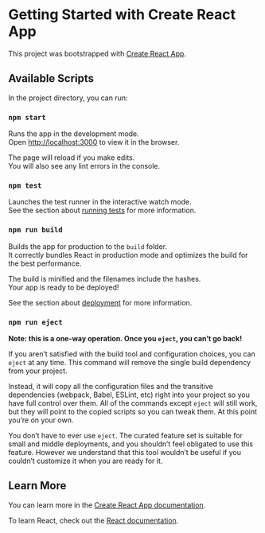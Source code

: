 # Getting Started with Create React App

This project was bootstrapped with [Create React App](https://github.com/facebook/create-react-app).

## Available Scripts

In the project directory, you can run:

### `npm start`

Runs the app in the development mode.\
Open [http://localhost:3000](http://localhost:3000) to view it in the browser.

The page will reload if you make edits.\
You will also see any lint errors in the console.

### `npm test`

Launches the test runner in the interactive watch mode.\
See the section about [running tests](https://facebook.github.io/create-react-app/docs/running-tests) for more information.

### `npm run build`

Builds the app for production to the `build` folder.\
It correctly bundles React in production mode and optimizes the build for the best performance.

The build is minified and the filenames include the hashes.\
Your app is ready to be deployed!

See the section about [deployment](https://facebook.github.io/create-react-app/docs/deployment) for more information.

### `npm run eject`

**Note: this is a one-way operation. Once you `eject`, you can’t go back!**

If you aren’t satisfied with the build tool and configuration choices, you can `eject` at any time. This command will remove the single build dependency from your project.

Instead, it will copy all the configuration files and the transitive dependencies (webpack, Babel, ESLint, etc) right into your project so you have full control over them. All of the commands except `eject` will still work, but they will point to the copied scripts so you can tweak them. At this point you’re on your own.

You don’t have to ever use `eject`. The curated feature set is suitable for small and middle deployments, and you shouldn’t feel obligated to use this feature. However we understand that this tool wouldn’t be useful if you couldn’t customize it when you are ready for it.

## Learn More

You can learn more in the [Create React App documentation](https://facebook.github.io/create-react-app/docs/getting-started).

To learn React, check out the [React documentation](https://reactjs.org/).







<!-- import * as React from 'react';
import Box from '@mui/material/Box';
import Rating from '@mui/material/Rating';
import Typography from '@mui/material/Typography';
import Grid from '@mui/material/Grid';

export default function BasicRating() {
  const [value, setValue] = React.useState<number | null>(4);

  return (
    <Grid container rowSpacing={1} columnSpacing={{ xs: 10, sm: 20, md: 30 }}>
      <Grid size={12} sx={{ mb: 2, mt: 2 ,textAlign:"center"}}>
        <Typography variant="h6">技術</Typography>
      </Grid>
      <Grid size={6}>
        {/* <Box sx={{ height: '100%', boxSizing: 'border-box' }}>Column 2</Box> */}
        <Box sx={{  height: '100%', boxSizing: 'border-box', p: 2 }}>
          <Typography component="legend">Javascript</Typography>
          <Rating
            name="simple-controlled"
            value={value}
            onChange={(event, newValue) => {
              setValue(newValue);
            }}
          />
                <Typography component="legend">React</Typography>
                <Rating
                  name="simple-uncontrolled"
                  onChange={(event, newValue) => {
                    console.log(newValue);
                  }}
                  defaultValue={4}
                />
                <Typography component="legend">TypeScript</Typography>
                <Rating name="read-only" value={4} readOnly />
                <Typography component="legend">Vue</Typography>
                <Rating name="disabled" value={4} disabled />
                <Typography component="legend">Angular</Typography>
                <Rating name="no-value" value={3} />
          </Box>
        </Grid>
        <Grid size={6}>
        <Box sx={{  height: '100%', boxSizing: 'border-box', p: 2 }}>
          <Typography component="legend">Java</Typography>
          <Rating
            name="simple-controlled"
            value={value}
            onChange={(event, newValue) => {
              setValue(newValue);
            }}
          />
                <Typography component="legend">Spring-boot</Typography>
                <Rating
                  name="simple-uncontrolled"
                  onChange={(event, newValue) => {
                    console.log(newValue);
                  }}
                  defaultValue={2}
                />
                <Typography component="legend">Mysql</Typography>
                <Rating name="read-only" value={value} readOnly />
                <Typography component="legend">Figma</Typography>
                <Rating name="disabled" value={value} disabled />
                <Typography component="legend">AWS</Typography>
                <Rating name="no-value" value={null} />
          </Box>
        </Grid>

</Grid>
  );
}











import * as React from 'react';
import Box from '@mui/material/Box';
import { useTheme } from '@mui/material/styles';
import MobileStepper from '@mui/material/MobileStepper';
import Paper from '@mui/material/Paper';
import Typography from '@mui/material/Typography';
import Button from '@mui/material/Button';
import KeyboardArrowLeft from '@mui/icons-material/KeyboardArrowLeft';
import KeyboardArrowRight from '@mui/icons-material/KeyboardArrowRight';
import { Container } from '@mui/material';

const steps = [
  {
    label: '大手企業向けスマートフォンサイト追加開発',
    description: `主に既存システムの保守・改修と新規機能追加を担当し、
        フロントエンドからバックエンドまで幅広く対応しています。
        要件定義から設計、実装、テストまで一貫して携わり、顧客ニーズを反映した開発を行いました。
        特にReactやJavaを用いたWebアプリ開発に強みを発揮し、ユーザーの利便性向上や業務効率化に貢献しています。`,
  },
  {
    label: 'レンタカーシステム',
    description:
      '主にフロントエンド開発を担当しました。JavaScript、React、MUIなどの技術を用い、ユーザーインターフェースの改善やレスポンシブデザイン対応を推進しました。また、バックエンドとのAPI連携やDB設計にも関与し、システム全体の品質向上に寄与しました。プロジェクトにおいてはチーム間の調整やレビュー活動にも積極的に取り組み、安定したリリースに貢献しました。',
  },
  {
    label: 'モール管理システム',
    description: `要件定義段階から参画し、設計・実装・テストまで幅広い工程を担当しました。特に、既存システムのリプレイスにおいて、パフォーマンス改善やUI刷新を行い、業務効率の大幅な向上を実現しました。Java、Spring Boot、Reactを中心とした開発環境にて、安定性と拡張性を重視したシステム構築を推進しました。`,
  },
      {
    label: '竹内建築の設計管理システム',
    description: `複数のIT企業向け案件に参画し、システム開発や運用保守を幅広く経験しました。JavaやJavaScriptを中心とした開発に携わり、要件定義、基本設計、詳細設計、実装、テストまで一貫して対応しました。また、大規模案件ではチームリーダー補佐としてメンバー指導や進捗管理も行い、品質と納期を両立させました。継続的な改善提案と成果物の安定稼働により、顧客から高い評価を得ました。`,
  },
    {
    label: 'オフィス管理システム',
    description: `主に社内向けシステムの機能追加や改善に従事し、社員の業務効率化を支援しました。フロントエンドではJavaScriptやjQueryを用いた画面実装を行い、バックエンドではJavaとSQLを活用した処理開発を担当しました。利用者の要望を踏まえた改善提案を積極的に行い、社内IT環境の安定稼働に寄与しました。
      `,
  },

    {
    label: '銀行向けスマホのポイント交換システム',
    description: `スマホショップ商品管理、ポイント交換の対応を効率化するためのシステムをゼロから開発しました。画面設計から実装までを一貫して担当し、Javascriptを用いて動的なUIを実現。レスポンシブデザインに対応し、スマートフォンからも快適に操作できるユーザー体験を提供しました。`,
  }
]




export default function TextMobileStepper() {
  const theme = useTheme();
  const [activeStep, setActiveStep] = React.useState(0);
  const maxSteps = steps.length;

  const handleNext = () => {
    setActiveStep((prevActiveStep) => prevActiveStep + 1);
  };

  const handleBack = () => {
    setActiveStep((prevActiveStep) => prevActiveStep - 1);
  };

  return (
    <Container>
        <Typography variant="h4" component="div" sx={{ flexGrow: 1, my: 2,textAlign: 'center' }}>
        プロジェクト
      </Typography>
      <Box sx={{ maxWidth: "800", flexGrow: 1,backgroundColor:"#fff",boxShadow:3,borderRadius:2,overflow:"hidden" }}>
        <Paper
          square
          elevation={0}
          sx={{
            display: 'flex',
            alignItems: 'center',
            height: 50,
            pl: 2,
            bgcolor: 'background.default',
        }}
      >
        <Typography>{steps[activeStep].label}</Typography>
      </Paper>
      <Box sx={{ maxHeight: 600, maxWidth: 800, width: '100%', p: 2 ,lineHeight:2.5,color:"#666",backgroundColor:"#f5f5f5",}}>
        {steps[activeStep].description}
      </Box>
      <MobileStepper
        variant="text"
        steps={maxSteps}
        position="static"
        activeStep={activeStep}
        nextButton={
          <Button
            size="small"
            onClick={handleNext}
            disabled={activeStep === maxSteps - 1}
          >
            Next
            {theme.direction === 'rtl' ? (
              <KeyboardArrowLeft />
            ) : (
              <KeyboardArrowRight />
            )}
          </Button>
        }
        backButton={
          <Button size="small" onClick={handleBack} disabled={activeStep === 0}>
            {theme.direction === 'rtl' ? (
              <KeyboardArrowRight />
            ) : (
              <KeyboardArrowLeft />
            )}
            Back
          </Button>
        }
      />
    </Box>
    </Container>
  )}








  import React from 'react'
import Card from '@mui/material/Card';
import CardActions from '@mui/material/CardActions';
import CardContent from '@mui/material/CardContent';
import CardMedia from '@mui/material/CardMedia';
import Button from '@mui/material/Button';
import { Box, Container, Typography } from '@mui/material';

function Home() {
  return (
    <Container>
    <Box
      sx={{
        width: "100%",
        display: "flex",
        justifyContent: "center",
        alignItems: "center", // 横向和纵向居中
        minHeight: "70vh",   // 占满整个视口高度
        px: 2,
        mx: "auto",
       // backgroundColor: "#ccc333",
      }}
    >
       {/* <Typography variant="h4" component="div" sx={{ position: "absolute", top: 90, left: "50%", transform: "translateX(-50%)", }}>
       ようこそ　私の履歴書へ
      </Typography> */}
      <Card sx={{width: "100%", backgroundColor: "#f5f5f5", boxShadow: 3, borderRadius: 2, overflow: "hidden" }}>
        <Box
          sx={{
            display: "flex",
            flexDirection: { xs: "column", sm: "row" },
            '@media (max-width:430px)': {
              flexDirection: "column"
            },
            '@media (min-width:431px)': {
              flexDirection: "row"
            },
            justifyContent: "center",
            alignItems: "center",
          }}
        >
          {/* 左侧图片 */}
          <CardMedia
            sx={{
            width: { xs: "100%", sm: "40%" },
            minHeight: 200,
            height: { xs: 200, sm: "100%" },
            flexShrink: 0,
            objectFit: "cover",
            '@media (max-width:430px)': {
            width: "100%",
            height: 200
            },
            '@media (min-width:431px)': {
            width: "40%",
            height: 500
            }
        }}
            image="https://mui.com/static/images/cards/contemplative-reptile.jpg"
            title="green iguana"
          />

          {/* 右侧文字 */}
          <Box
            sx={{
              flex: 1,
              minWidth: 250,
              display: "flex",
              flexDirection: "column",
              width: "100%",
              '@media (max-width:430px)': {
                minWidth: "100%",
                mt: 2
              },
              '@media (min-width:431px)': {
                minWidth: 250,
                ml: 2
              }
            }}
          >
            <CardContent>
              <Typography gutterBottom variant="h5" component="div" sx={{fontSize: 16,fontWeight: "bold"}}>
                 <Box sx={{fontWeight: "bold",fontSize: 24}}>フロントエンドのエンジニア</Box> <br />
                  <br />
                <text>J.FL  ケイフレイ</text><br />
              
<br />
                <text>電話番号:</text>
                <text>070-2869-7890</text><br />
<br />
                <text>Email:</text>
                <text>keihappy365@outlook.com</text><br />
<br />
                <text>住所:</text> 

                <text> 114-0034  
                東京都北区十条5-10-3</text> <br />
                <br />
                
              </Typography>
              <Typography variant="body2" sx={{ color: "text.secondary" ,fontSize: 14}}>
                私はWeb開発において、フロントからバックエンドまで一貫して対応できるスキルを持っています。
                特にReactやJavaを活用したUI設計とDB設計に強みがあり、ユーザー目線を大切にした開発を心がけています。

              </Typography>
            </CardContent>
            <CardActions sx={{ mt: "auto" }}>
              <Button size="small">Share</Button>
              <Button size="small">Learn More</Button>
            </CardActions>
          </Box>
        </Box>
      </Card>

     
    </Box>
    <Box sx={{backgroundColor:"#f5f5f5",textAlign:"left",width: "100%",mt:2,lineHeight: 2,border: "1px solid #ccc", p: 2,borderRadius: 2}} > 
                これまで、JavaやReactを中心としたWebシステム開発に従事し、
                設計から実装・テストまで幅広く経験してまいりました。特にMUIを用いた使いやすいUI設計や、
                データベース設計・運用に強みがあります。常にユーザー目線を意識し、
                利便性の高いシステムを提供することを大切にしています。
                今後も新しい技術を積極的に取り入れ、より多くの方に価値を届けられるエンジニアとして貢献したいと考えています。
    </Box>
    </Container>
  )
}

export default Home







import * as React from 'react';
import Box from '@mui/material/Box';
import { useTheme } from '@mui/material/styles';
import MobileStepper from '@mui/material/MobileStepper';
import Paper from '@mui/material/Paper';
import Typography from '@mui/material/Typography';
import Button from '@mui/material/Button';
import KeyboardArrowLeft from '@mui/icons-material/KeyboardArrowLeft';
import KeyboardArrowRight from '@mui/icons-material/KeyboardArrowRight';
import { Container } from '@mui/material';

const steps = [
  {
    label: '大手企業向けスマートフォンサイト追加開発',
    description: `主に既存システムの保守・改修と新規機能追加を担当し、
        フロントエンドからバックエンドまで幅広く対応しています。
        要件定義から設計、実装、テストまで一貫して携わり、顧客ニーズを反映した開発を行いました。
        特にReactやJavaを用いたWebアプリ開発に強みを発揮し、ユーザーの利便性向上や業務効率化に貢献しています。`,
  },
  {
    label: 'レンタカーシステム',
    description:
      '主にフロントエンド開発を担当しました。JavaScript、React、MUIなどの技術を用い、ユーザーインターフェースの改善やレスポンシブデザイン対応を推進しました。また、バックエンドとのAPI連携やDB設計にも関与し、システム全体の品質向上に寄与しました。プロジェクトにおいてはチーム間の調整やレビュー活動にも積極的に取り組み、安定したリリースに貢献しました。',
  },
  {
    label: 'モール管理システム',
    description: `要件定義段階から参画し、設計・実装・テストまで幅広い工程を担当しました。特に、既存システムのリプレイスにおいて、パフォーマンス改善やUI刷新を行い、業務効率の大幅な向上を実現しました。Java、Spring Boot、Reactを中心とした開発環境にて、安定性と拡張性を重視したシステム構築を推進しました。`,
  },
      {
    label: '竹内建築の設計管理システム',
    description: `複数のIT企業向け案件に参画し、システム開発や運用保守を幅広く経験しました。JavaやJavaScriptを中心とした開発に携わり、要件定義、基本設計、詳細設計、実装、テストまで一貫して対応しました。また、大規模案件ではチームリーダー補佐としてメンバー指導や進捗管理も行い、品質と納期を両立させました。継続的な改善提案と成果物の安定稼働により、顧客から高い評価を得ました。`,
  },
    {
    label: 'オフィス管理システム',
    description: `主に社内向けシステムの機能追加や改善に従事し、社員の業務効率化を支援しました。フロントエンドではJavaScriptやjQueryを用いた画面実装を行い、バックエンドではJavaとSQLを活用した処理開発を担当しました。利用者の要望を踏まえた改善提案を積極的に行い、社内IT環境の安定稼働に寄与しました。
      `,
  },

    {
    label: '銀行向けスマホのポイント交換システム',
    description: `スマホショップ商品管理、ポイント交換の対応を効率化するためのシステムをゼロから開発しました。画面設計から実装までを一貫して担当し、Javascriptを用いて動的なUIを実現。レスポンシブデザインに対応し、スマートフォンからも快適に操作できるユーザー体験を提供しました。`,
  }
]


const images = [
  { label: '作品1', imgPath: 'https://rnb.scene7.com/is/image/roomandboard/parsons_699588_25e1?size=2400,2400&scl=1' },
  { label: '作品2', imgPath: 'https://encrypted-tbn0.gstatic.com/images?q=tbn:ANd9GcQC6D_5EuGol3jAYqU2myTBrzVuZQZR9SyXp9D2ELR2E7DeEyGXo9ZKAJnOjeYtKM1UjKI&usqp=CAU' },
  { label: '作品3', imgPath: 'https://www.migefurniture.com/wp-content/uploads/2023/08/types-of-office-workstations-MeetCo.jpg' },
  { label: '作品4', imgPath: 'https://officegroup.co.za/wp-content/uploads/2023/09/The-Role-of-Office-Desks-in-Office-Design-Employee-Engagement.jpeg' },
  { label: '作品5', imgPath: 'https://www.top-office.cz/galerie/blog_cs/1605772408_cs_125489627_2909659779137106_6619141393785025122_o.jpg' },
  { label: '作品6', imgPath: 'https://encrypted-tbn0.gstatic.com/images?q=tbn:ANd9GcRADxyqybL8diKw1v8DTHOAaVXBq3xdJvWVrltlInEc0uvfBL9jB_AxMHxVrYmmZKdSrMo&usqp=CAU' },
];

export default function TextMobileStepper() {
  const theme = useTheme();
  const [activeStep, setActiveStep] = React.useState(0);
  const maxSteps = steps.length;

  // 自动滑动图片索引
  const [imgStart, setImgStart] = React.useState(0);

  // 判断屏幕宽度，决定一次显示几张
  const [showCount, setShowCount] = React.useState(window.innerWidth < 430 ? 2 : 4);
  React.useEffect(() => {
    function handleResize() {
      setShowCount(window.innerWidth <= 450 ? 2 : 4);
    }
    handleResize();
    window.addEventListener('resize', handleResize);
    return () => window.removeEventListener('resize', handleResize);
  }, []);

  // 自动轮播
  React.useEffect(() => {
    const timer = setInterval(() => {
      setImgStart((prev) => (prev + 1) % images.length);
    }, 2500);
    return () => clearInterval(timer);
  }, []);

  // 计算当前显示的图片
  const currentImages = [];
  for (let i = 0; i < showCount; i++) {
    currentImages.push(images[(imgStart + i) % images.length]);
  }

  const handleNext = () => {
    setActiveStep((prevActiveStep) => prevActiveStep + 1);
  };

  const handleBack = () => {
    setActiveStep((prevActiveStep) => prevActiveStep - 1);
  };

  return (
    <Container maxWidth="md" sx={{ px: { xs: 0.5, sm: 1 }, py: { xs: 1, sm: 0 } }}>
      <Typography
        variant="h4"
        component="div"
        sx={{
          flexGrow: 1,
          my: 2,
          textAlign: 'center',
          fontWeight: 700,
          color: "#000",
          fontSize: { xs: "1.3rem", sm: "2rem" }
        }}
      >
        プロジェクト
      </Typography>
      <Box
        sx={{
          maxWidth: { xs: "100%", sm: 800 },
          width: "100%",
          flexGrow: 1,
          backgroundColor: "#fff",
          boxShadow: 3,
          borderRadius: 2,
          overflow: "hidden",
          mx: "auto",
        }}
      >
        <Paper
          square
          elevation={0}
          sx={{
            display: 'flex',
            alignItems: 'center',
            height: 50,
            pl: 2,
            bgcolor: 'background.default',
          }}
        >
          <Typography sx={{ fontWeight: 500, color: "#cccfff", fontSize: { xs: "1rem", sm: "1.2rem" } }}>
            {steps[activeStep].label}
          </Typography>
        </Paper>
        <Box
          sx={{
            minHeight: 300,
            maxWidth: 800,
            width: '100%',
            p: { xs: 1, sm: 2 },
            lineHeight: 2,
            color: "#666",
            backgroundColor: "#f5f5f5",
            fontSize: { xs: 14, sm: 16 },
          }}
        >
          {steps[activeStep].description}
        </Box>
        <MobileStepper
          variant="text"
          steps={maxSteps}
          position="static"
          activeStep={activeStep}
          sx={{
            background: "#f4f8fd",
            px: { xs: 1, sm: 2 },
            py: 1,
            borderRadius: 0,
          }}
          nextButton={
            <Button
              size="small"
              onClick={handleNext}
              disabled={activeStep === maxSteps - 1}
              sx={{ color: "#2563eb", fontWeight: 600, textTransform: "none" }}
            >
              Next
              {theme.direction === 'rtl' ? (
                <KeyboardArrowLeft />
              ) : (
                <KeyboardArrowRight />
              )}
            </Button>
          }
          backButton={
            <Button size="small" onClick={handleBack} disabled={activeStep === 0}
              sx={{ color: "#2563eb", fontWeight: 600, textTransform: "none" }}>
              {theme.direction === 'rtl' ? (
                <KeyboardArrowRight />
              ) : (
                <KeyboardArrowLeft />
              )}
              Back
            </Button>
          }
        />
      </Box>

      {/* 自动滑动图片区域 */}
      <Box
        sx={{
          mt: 4,
          width: "100%",
          minHeight: { xs: 100, sm: 150 },
          display: "flex",
          justifyContent: "center",
          alignItems: "center",
          position: "relative",
          bgcolor: "#f4f8fd",
          py: { xs: 2, sm: 3 },
          px: { xs: 0.5, sm: 3 },
          overflow: "hidden", // 关键：防止横向滚动条
        }}
      >
        {/* 左箭头按钮 */}
        <Button
          size="small"
          onClick={() => setImgStart((prev) => (prev - 1 + images.length) % images.length)}
          sx={{
            position: "absolute",
            left: { xs: 2, sm: 16, md: 32 },
            top: "50%",
            transform: "translateY(-50%)",
            minWidth: 0,
            bgcolor: "rgba(37,99,235,0.12)",
            color: "#2563eb",
            borderRadius: "50%",
            zIndex: 2,
            boxShadow: 1,
            p: 1,
            '&:hover': { bgcolor: "rgba(37,99,235,0.25)" }
          }}
        >
          <KeyboardArrowLeft />
        </Button>

        {/* 图片列表 */}
        <Box sx={{
          display: "flex",
          gap: { xs: 1, sm: 2 },
          width: "auto",
          justifyContent: "center",
          flexWrap: "nowrap",
        }}>
          {currentImages.map((img, idx) => (
            <Box
              key={img.imgPath + idx}
              sx={{
                width: { xs: "44vw", sm: 160, md: 180 },
                height: { xs: "28vw", sm: 120, md: 150 },
                maxWidth: 180,
                maxHeight: 150,
                borderRadius: 2,
                overflow: "hidden",
                boxShadow: 2,
                bgcolor: "#fff",
                display: "flex",
                alignItems: "center",
                justifyContent: "center",
                flexShrink: 0,
              }}
            >
              <img
                src={img.imgPath}
                alt={img.label}
                style={{ width: "100%", height: "100%", objectFit: "cover" }}
              />
            </Box>
          ))}
        </Box>

        {/* 右箭头按钮 */}
        <Button
          size="small"
          onClick={() => setImgStart((prev) => (prev + 1) % images.length)}
          sx={{
            position: "absolute",
            right: { xs: 2, sm: 16, md: 32 },
            top: "50%",
            transform: "translateY(-50%)",
            minWidth: 0,
            bgcolor: "rgba(37,99,235,0.12)",
            color: "#2563eb",
            borderRadius: "50%",
            zIndex: 2,
            boxShadow: 1,
            p: 1,
            '&:hover': { bgcolor: "rgba(37,99,235,0.25)" }
          }}
        >
          <KeyboardArrowRight />
        </Button>
      </Box>
    </Container>
  );
}

 -->

